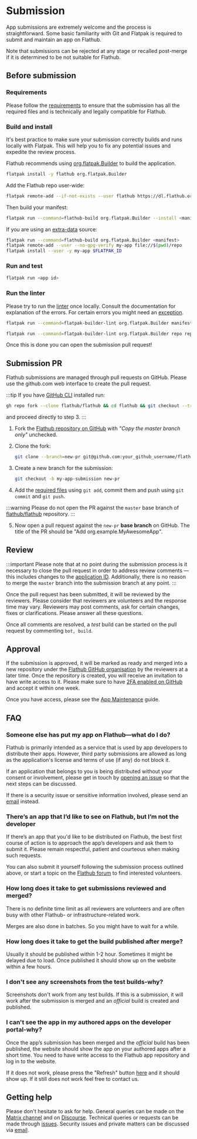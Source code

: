 # Submission

App submissions are extremely welcome and the process is straightforward.
Some basic familiarity with Git and Flatpak is required to submit and
maintain an app on Flathub.

Note that submissions can be rejected at any stage or recalled post-merge
if it is determined to be not suitable for Flathub.

## Before submission

### Requirements

Please follow the [requirements](/docs/for-app-authors/requirements) to
ensure that the submission has all the required files and is technically
and legally compatible for Flathub.

### Build and install

It's best practice to make sure your submission correctly builds and runs
locally with Flatpak. This will help you to fix any potential issues and
expedite the review process.

Flathub recommends using [org.flatpak.Builder](https://github.com/flathub/org.flatpak.Builder)
to build the application.

```bash
flatpak install -y flathub org.flatpak.Builder
```

Add the Flathub repo user-wide:

   ```bash
   flatpak remote-add --if-not-exists --user flathub https://dl.flathub.org/repo/flathub.flatpakrepo
   ```

Then build your manifest:

   ```bash
   flatpak run --command=flathub-build org.flatpak.Builder --install <manifest>
   ```

   If you are using an [extra-data](https://docs.flatpak.org/en/latest/module-sources.html#extra-data) source:

   ```bash
   flatpak run --command=flathub-build org.flatpak.Builder <manifest>
   flatpak remote-add --user --no-gpg-verify my-app file://$(pwd)/repo
   flatpak install --user -y my-app $FLATPAK_ID
   ```

### Run and test

   ```bash
   flatpak run <app id>
   ```

### Run the linter

   Please try to run the [linter](/docs/for-app-authors/linter) once
   locally. Consult the documentation for explanation of the errors. For
   certain errors you might need an [exception](/docs/for-app-authors/linter#exceptions).

   ```bash
   flatpak run --command=flatpak-builder-lint org.flatpak.Builder manifest <manifest>
   ```

   ```bash
   flatpak run --command=flatpak-builder-lint org.flatpak.Builder repo repo
   ```

Once this is done you can open the submission pull request!

## Submission PR

Flathub submissions are managed through pull requests on GitHub. Please
use the github.com web interface to create the pull request.

:::tip
If you have [GitHub CLI](https://cli.github.com/) installed run:
```bash
gh repo fork --clone flathub/flathub && cd flathub && git checkout --track origin/new-pr
```
and proceed directly to step 3.
:::

1. Fork the [Flathub repository on GitHub](https://github.com/flathub/flathub/fork) with _"Copy the master branch only"_ unchecked.

2. Clone the fork:
   ```bash
   git clone --branch=new-pr git@github.com:your_github_username/flathub.git && cd flathub
   ```
3. Create a new branch for the submission:
   ```bash
   git checkout -b my-app-submission new-pr
   ```
4. Add the [required files](/docs/for-app-authors/requirements#required-files)
   using `git add`, commit them and push using `git commit` and
   `git push`.

:::warning
Please do not open the PR against the `master` base branch of
[flathub/flathub](https://github.com/flathub/flathub) repository.
:::

5. Now open a pull request against the `new-pr` **base branch** on GitHub.
   The title of the PR should be "Add org.example.MyAwesomeApp".

## Review

:::important
Please note that at no point during the submission process is it
necessary to close the pull request in order to address review
comments — this includes changes to the [application ID](/docs/for-app-authors/requirements#application-id).
Additionally, there is no reason to merge the `master` branch into the
submission branch at any point.
:::

Once the pull request has been submitted, it will be reviewed by the
reviewers. Please consider that reviewers are volunteers and the response
time may vary. Reviewers may post comments, ask for certain changes,
fixes or clarifications. Please answer all these questions.

Once all comments are resolved, a _test_ build can be started on the
pull request by commenting `bot, build`.

## Approval

If the submission is approved, it will be marked as ready and
merged into a new repository under the [Flathub GitHub organisation](https://github.com/flathub/)
by the reviewers at a later time. Once the repository is created, you
will receive an invitation to have write access to it. Please make sure
to have [2FA enabled on GitHub](https://docs.github.com/en/authentication/securing-your-account-with-two-factor-authentication-2fa/configuring-two-factor-authentication)
and accept it within one week.

Once you have access, please see the [App Maintenance](/docs/for-app-authors/maintenance)
guide.

## FAQ

### Someone else has put my app on Flathub—what do I do?

Flathub is primarily intended as a service that is used by app developers
to distribute their apps. However, third party submissions are allowed
as long as the application's license and terms of use (if any) do not
block it.

If an application that belongs to you is being distributed without your
consent or involvement, please get in touch by [opening an issue](https://github.com/flathub/flathub/issues/new)
so that the next steps can be discussed.

If there is a security issue or sensitive information involved, please
send an [email](mailto:admins@flathub.org) instead.

### There’s an app that I’d like to see on Flathub, but I’m not the developer

If there’s an app that you'd like to be distributed on Flathub, the
best first course of action is to approach the app’s developers and ask
them to submit it. Please remain respectful, patient and courteous when
making such requests.

You can also submit it yourself following the submission process
outlined above, or start a topic on the
[Flathub forum](https://discourse.flathub.org/c/requests/5) to find
interested volunteers.

### How long does it take to get submissions reviewed and merged?

There is no definite time limit as all reviewers are volunteers and
are often busy with other Flathub- or infrastructure-related work.

Merges are also done in batches. So you might have to wait for a while.

### How long does it take to get the build published after merge?

Usually it should be published within 1-2 hour. Sometimes it might be
delayed due to load. Once published it should show up on the website
within a few hours.

### I don't see any screenshots from the test builds-why?

Screenshots don't work from any test builds. If this is a submission, it
will work after the submission is merged and an _official_ build is
created and published.

### I can't see the app in my authored apps on the developer portal-why?

Once the app’s submission has been merged and the _official_ build has
been published, the website should show the app on your authored apps
after a short time. You need to have write access to the Flathub app
repository and log in to the website.

If it does not work, please press the "Refresh" button [here](https://flathub.org/developer-portal)
and it should show up. If it still does not work feel free to contact us.

## Getting help

Please don't hesitate to ask for help. General queries can be made on the
[Matrix channel](https://matrix.to/#/#flathub:matrix.org) and on
[Discourse](https://discourse.flathub.org/). Technical queries or
requests can be made through
[issues](https://github.com/flathub/flathub/issues/new). Security issues
and private matters can be discussed via
[email](mailto:admins@flathub.org).
